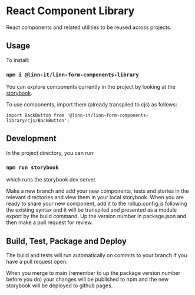 # React Component Library

React components and related utilities to be reused across projects.


## Usage
To install:

### `npm i @linn-it/linn-form-components-library`

You can explore components currently in the project by looking at the [storybook](https://linn.github.io/react-components-library).

To use components, import them (already transpiled to cjs) as follows:

```
import BackButton from '@linn-it/linn-form-components-library/cjs/BackButton';
```

## Development

In the project directory, you can run:

### `npm run storybook`

which runs the storybook dev server.

Make a new branch and add your new components, tests and stories in the relevant directories and view them in your local storybook.
When you are ready to share your new component, add it to the rollup.config.js following the existing syntax and it will be transpiled and presented as a module export by the build command. Up the version number in package.json and then make a pull request for review.

## Build, Test, Package and Deploy
The build and tests will run automatically on commits to your branch if you have a pull request open. 

When you merge to main (remember to up the package version number before you do) your changes will be published to npm and the new storybook will be deployed to github pages.
